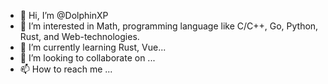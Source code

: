 - 👋 Hi, I’m @DolphinXP
- 👀 I’m interested in Math, programming language like C/C++, Go, Python, Rust, and Web-technologies.
- 🌱 I’m currently learning Rust, Vue...
- 💞️ I’m looking to collaborate on ...
- 📫 How to reach me ...

<!---
DolphinXP/DolphinXP is a ✨ special ✨ repository because its `README.md` (this file) appears on your GitHub profile.
You can click the Preview link to take a look at your changes.
--->
